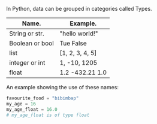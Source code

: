 In Python, data can be grouped in categories called Types.

| Name.   | Example.|
|---      | ---   | 
|String or str.  |"hello world!"   | 
|Boolean or bool    | Tue False  |
|list |[1, 2, 3, 4, 5]    | 
|integer or int |1, -10, 1205  | 
|float |1.2 -432.21 1.0    | 


An example showing the use of these names:

```Python
favourite_food = "bibimbap"
my_age = 16
my_age_float = 16.0
# my_age_float is of type float
```